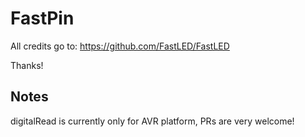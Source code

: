 # FastPin
All credits go to: https://github.com/FastLED/FastLED

Thanks!

## Notes
digitalRead is currently only for AVR platform, PRs are very welcome!
